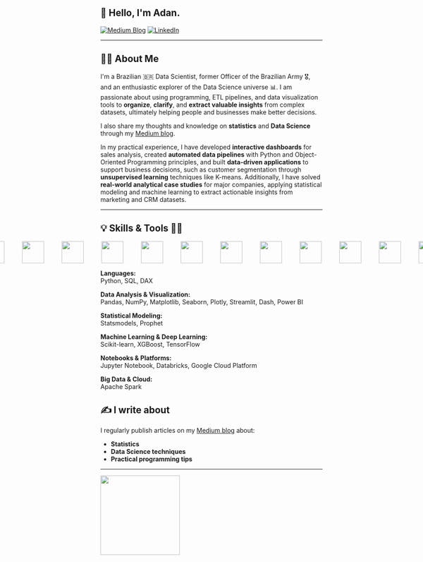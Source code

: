 ## 👋 Hello, I'm Adan.

[![Medium Blog](https://img.shields.io/badge/Medium-12100E?style=for-the-badge&logo=medium&logoColor=white)](https://medium.com/@adansiqueira) [![LinkedIn](https://img.shields.io/badge/LinkedIn-0077B5?style=for-the-badge&logo=linkedin&logoColor=white)](https://www.linkedin.com/in/adan-siqueira/)

---

## 🙋‍♂️ About Me

I'm a Brazilian 🇧🇷 Data Scientist, former Officer of the Brazilian Army 🎖️, and an enthusiastic explorer of the Data Science universe 📊. I am passionate about using programming, ETL pipelines, and data visualization tools to **organize**, **clarify**, and **extract valuable insights** from complex datasets, ultimately helping people and businesses make better decisions.

I also share my thoughts and knowledge on **statistics** and **Data Science** through my [Medium blog](https://medium.com/@adansiqueira).

In my practical experience, I have developed **interactive dashboards** for sales analysis, created **automated data pipelines** with Python and Object-Oriented Programming principles, and built **data-driven applications** to support business decisions, such as customer segmentation through **unsupervised learning** techniques like K-means. Additionally, I have solved **real-world analytical case studies** for major companies, applying statistical modeling and machine learning to extract actionable insights from marketing and CRM datasets.

---

## 💡 Skills & Tools 👩‍💻
<div style="display: flex; justify-content: center;">
  <div style="display: flex; gap: 40px; align-items: center;">
    <img src="https://cdn.jsdelivr.net/gh/devicons/devicon@latest/icons/python/python-original-wordmark.svg" width="50" height="50">
    <img src="https://cdn.jsdelivr.net/gh/devicons/devicon@latest/icons/pandas/pandas-plain-wordmark.svg" width="50" height="50">          
    <img src="https://cdn.jsdelivr.net/gh/devicons/devicon@latest/icons/scikitlearn/scikitlearn-original.svg" width="50" height="50">
    <img src="https://cdn.jsdelivr.net/gh/devicons/devicon@latest/icons/tensorflow/tensorflow-original-wordmark.svg" width="50" height="50">
    <img src="https://cdn.jsdelivr.net/gh/devicons/devicon@latest/icons/keras/keras-original-wordmark.svg" width="50" height="50">
    <img src="https://cdn.jsdelivr.net/gh/devicons/devicon@latest/icons/pytorch/pytorch-original-wordmark.svg" width="50" height="50">
    <img src="https://cdn.jsdelivr.net/gh/devicons/devicon@latest/icons/numpy/numpy-original-wordmark.svg" width="50" height="50">
    <img src="https://cdn.jsdelivr.net/gh/devicons/devicon@latest/icons/matplotlib/matplotlib-original-wordmark.svg" width="50" height="50">
    <img src="https://cdn.jsdelivr.net/gh/devicons/devicon@latest/icons/plotly/plotly-original-wordmark.svg" width="50" height="50">  
    <img src="https://cdn.jsdelivr.net/gh/devicons/devicon@latest/icons/jupyter/jupyter-original-wordmark.svg" width="50" height="50">
    <img src="https://cdn.jsdelivr.net/gh/devicons/devicon@latest/icons/sqldeveloper/sqldeveloper-plain.svg" width="50" height="50">
    <img src="https://cdn.jsdelivr.net/gh/devicons/devicon@latest/icons/streamlit/streamlit-original-wordmark.svg" width="50" height="50">
    <img src="https://cdn.jsdelivr.net/gh/devicons/devicon@latest/icons/apacheairflow/apacheairflow-original-wordmark.svg" width="50" height="50">
    <img src="https://cdn.jsdelivr.net/gh/devicons/devicon@latest/icons/apachespark/apachespark-original-wordmark.svg" width="50" height="50">    
  </div>
</div>

**Languages:**  
Python, SQL, DAX  

**Data Analysis & Visualization:**  
Pandas, NumPy, Matplotlib, Seaborn, Plotly, Streamlit, Dash, Power BI  

**Statistical Modeling:**  
Statsmodels, Prophet  

**Machine Learning & Deep Learning:**  
Scikit-learn, XGBoost, TensorFlow  

**Notebooks & Platforms:**  
Jupyter Notebook, Databricks, Google Cloud Platform  

**Big Data & Cloud:**  
Apache Spark  


## ✍️ I write about

I regularly publish articles on my [Medium blog](https://medium.com/@adansiqueira) about:

- **Statistics**  
- **Data Science techniques**  
- **Practical programming tips**  

---

<div>
<a href="https://github.com/adanSiqueira">
<img loading="lazy" height="180em" src="https://github-readme-stats.vercel.app/api/top-langs/?username=adanSiqueira&layout=compact&langs_count=7&theme=dark"/>
</a>
</div>

